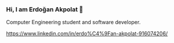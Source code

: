 ### Hi, I am Erdoğan Akpolat  👋

Computer Engineering student and software developer.

<my Linkedin account/>  https://www.linkedin.com/in/erdo%C4%9Fan-akpolat-916074206/


